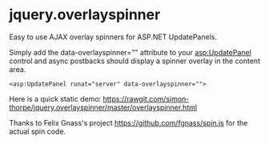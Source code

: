 jquery.overlayspinner
=====================

Easy to use AJAX overlay spinners for ASP.NET UpdatePanels.

Simply add the data-overlayspinner="" attribute to your <asp:UpdatePanel> control and async postbacks should display a spinner overlay in the content area.

`
<asp:UpdatePanel runat="server" data-overlayspinner="">
`

Here is a quick static demo:
https://rawgit.com/simon-thorpe/jquery.overlayspinner/master/overlayspinner.html

Thanks to Felix Gnass's project https://github.com/fgnass/spin.js for the actual spin code.
